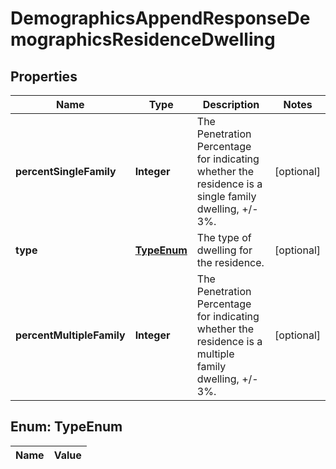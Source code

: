 

# DemographicsAppendResponseDemographicsResidenceDwelling

## Properties

Name | Type | Description | Notes
------------ | ------------- | ------------- | -------------
**percentSingleFamily** | **Integer** | The Penetration Percentage for indicating whether the residence is a single family dwelling, +/- 3%. |  [optional]
**type** | [**TypeEnum**](#TypeEnum) | The type of dwelling for the residence. |  [optional]
**percentMultipleFamily** | **Integer** | The Penetration Percentage for indicating whether the residence is a multiple family dwelling, +/- 3%. |  [optional]


## Enum: TypeEnum

Name | Value
---- | -----





